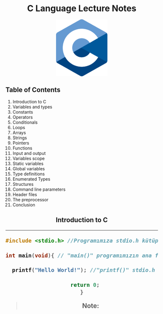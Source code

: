 <h1 align=center> C Language Lecture Notes </h1>

<p align=center>
  <img width=170 src="./images/c_lang_logo.svg" />
</p>

## **Table of Contents**

1. Introduction to C
2. Variables and types
3. Constants
4. Operators
5. Conditionals
6. Loops
7. Arrays
8. Strings
9. Pointers
10. Functions
11. Input and output
12. Variables scope
13. Static variables
14. Global variables
15. Type definitions
16. Enumerated Types
17. Structures
18. Command line parameters
19. Header files
20. The preprocessor
21. Conclusion

<h2 align=center>Introduction to C</center>

---

```c
#include <stdio.h> //Programımıza stdio.h kütüphanesi ile I/O fonksiyonlarını dahil ediyoruz.

int main(void){ // "main()" programımızın ana fonksiyonudur.

  printf("Hello World!"); //"printf()" stdio.h kütüphanesi içerisinde ki ekrana çıktı vermemizi sağlayan fonksiyondur.

  return 0;
}
```

> Note:
